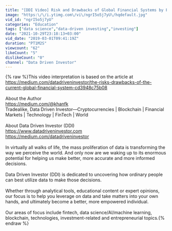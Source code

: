 ```yaml
---
title: "[DDI Video] Risk and Drawbacks of Global Financial Systems by Faisal Khan"
image: "https:\/\/i.ytimg.com\/vi\/ngrI5o5j7yU\/hqdefault.jpg"
vid_id: "ngrI5o5j7yU"
categories: "Education"
tags: ["data science","data-driven investing","investing"]
date: "2021-10-29T23:18:13+03:00"
vid_date: "2019-03-01T09:41:19Z"
duration: "PT1M2S"
viewcount: "62"
likeCount: "5"
dislikeCount: "0"
channel: "Data Driven Investor"
---
```

{% raw %}This video interpretation is based on the article at<br /><a rel="nofollow" target="blank" href="https://medium.com/datadriveninvestor/the-risks-drawbacks-of-the-current-global-financial-system-cd3948c75b08">https://medium.com/datadriveninvestor/the-risks-drawbacks-of-the-current-global-financial-system-cd3948c75b08</a><br /><br />About the Author<br /><a rel="nofollow" target="blank" href="https://medium.com/@khanfk">https://medium.com/@khanfk</a><br />Tradealike, Data Driven Investor—Cryptocurrencies | Blockchain | Financial Markets | Technology | FinTech | World<br /><br />About Data Driven Investor (DDI)<br /><a rel="nofollow" target="blank" href="https://www.datadriveninvestor.com">https://www.datadriveninvestor.com</a><br /><a rel="nofollow" target="blank" href="https://medium.com/datadriveninvestor">https://medium.com/datadriveninvestor</a><br /><br />In virtually all walks of life, the mass proliferation of data is transforming the way we perceive the world. And only now are we waking up to its enormous potential for helping us make better, more accurate and more informed decisions.<br /><br />Data Driven Investor (DDI) is dedicated to uncovering how ordinary people can best utilize data to make those decisions.<br /><br />Whether through analytical tools, educational content or expert opinions, our focus is to help you leverage on data and take matters into your own hands, and ultimately become a better, more empowered individual.<br /><br />Our areas of focus include fintech, data science/AI/machine learning, blockchain, technologies, investment-related and entrepreneurial topics.{% endraw %}
